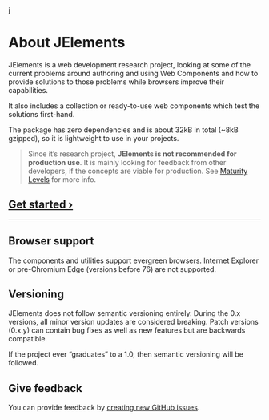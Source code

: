 <div class="hero" data-view-title="About">j</div>

# About JElements

JElements is a web development research project, looking at some of the current problems around authoring and using Web Components and how to provide solutions to those problems while browsers improve their capabilities.

It also includes a collection or ready-to-use web components which test the solutions first-hand.

The package has zero dependencies and is about 32kB in total (~8kB gzipped), so it is lightweight to use in your projects.

> Since it’s research project, **JElements is not recommended for production use**. It is mainly looking for feedback from other developers, if the concepts are viable for production. See [Maturity Levels](/maturity) for more info.

## [Get started ›](/howto)

---

## Browser support
The components and utilities support evergreen browsers. Internet Explorer or pre-Chromium Edge (versions before 76) are not supported.

## Versioning

JElements does not follow semantic versioning entirely. During the 0.x versions, all minor version updates are considered breaking. Patch versions (0.x.y) can contain bug fixes as well as new features but are backwards compatible.

If the project ever “graduates” to a 1.0, then semantic versioning will be followed.

## Give feedback

You can provide feedback by [creating new GitHub issues](https://github.com/jouni/j-elements/issues/new).
